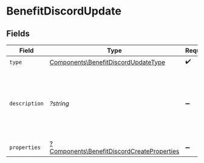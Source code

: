 # BenefitDiscordUpdate


## Fields

| Field                                                                                                   | Type                                                                                                    | Required                                                                                                | Description                                                                                             |
| ------------------------------------------------------------------------------------------------------- | ------------------------------------------------------------------------------------------------------- | ------------------------------------------------------------------------------------------------------- | ------------------------------------------------------------------------------------------------------- |
| `type`                                                                                                  | [Components\BenefitDiscordUpdateType](../../Models/Components/BenefitDiscordUpdateType.md)              | :heavy_check_mark:                                                                                      | N/A                                                                                                     |
| `description`                                                                                           | *?string*                                                                                               | :heavy_minus_sign:                                                                                      | The description of the benefit. Will be displayed on products having this benefit.                      |
| `properties`                                                                                            | [?Components\BenefitDiscordCreateProperties](../../Models/Components/BenefitDiscordCreateProperties.md) | :heavy_minus_sign:                                                                                      | N/A                                                                                                     |